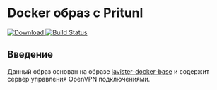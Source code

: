 # Docker образ с Pritunl

[ ![Download](https://api.bintray.com/packages/javister/docker/javister%3Ajavister-docker-pritunl/images/download.svg) ](https://bintray.com/javister/docker/javister%3Ajavister-docker-pritunl/_latestVersion)
[![Build Status](https://travis-ci.org/javister/javister-docker-pritunl.svg?branch=master)](https://travis-ci.org/javister/javister-docker-pritunl)

## Введение

Данный образ основан на образе [javister-docker-base](https://github.com/javister/javister-docker-base)
и содержит сервер управления OpenVPN подключениями.